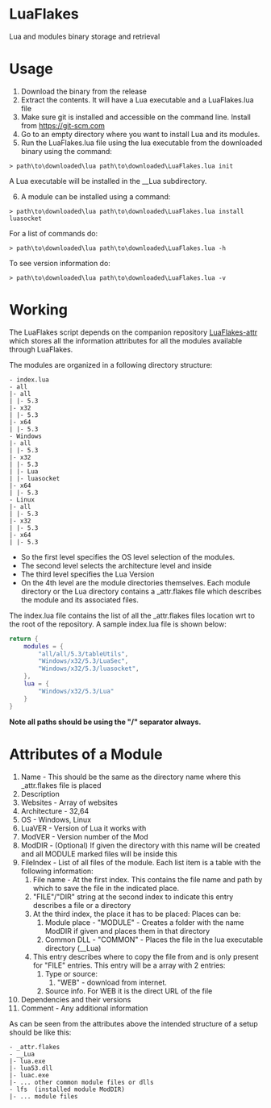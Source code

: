 # LuaFlakes
Lua and modules binary storage and retrieval

# Usage
1. Download the binary from the release
2. Extract the contents. It will have a Lua executable and a LuaFlakes.lua file
3. Make sure git is installed and accessible on the command line. Install from https://git-scm.com
4. Go to an empty directory where you want to install Lua and its modules.
5. Run the LuaFlakes.lua file using the lua executable from the downloaded binary using the command:
```
> path\to\downloaded\lua path\to\downloaded\LuaFlakes.lua init
```

A Lua executable will be installed in the __Lua subdirectory.

6. A module can be installed using a command:
```
> path\to\downloaded\lua path\to\downloaded\LuaFlakes.lua install luasocket
```

For a list of commands do:
```
> path\to\downloaded\lua path\to\downloaded\LuaFlakes.lua -h
```

To see version information do:
```
> path\to\downloaded\lua path\to\downloaded\LuaFlakes.lua -v
```


# Working
The LuaFlakes script depends on the companion repository [LuaFlakes-attr](https://github.com/aryajur/LuaFlakes-attr) which stores all the information attributes for all the modules available through LuaFlakes.

The modules are organized in a following directory structure:
```
- index.lua
- all
|- all
| |- 5.3
|- x32
| |- 5.3
|- x64
| |- 5.3
- Windows
|- all
| |- 5.3
|- x32
| |- 5.3
| |- Lua
| |- luasocket
|- x64
| |- 5.3
- Linux
|- all
| |- 5.3
|- x32
| |- 5.3
|- x64
| |- 5.3
```
- So the first level specifies the OS level selection of the modules.
- The second level selects the architecture level and inside
- The third level specifies the Lua Version
- On the 4th level are the module directories themselves. Each module directory or the Lua directory contains a _attr.flakes file which describes the module and its associated files.

The index.lua file contains the list of all the _attr.flakes files location wrt to the root of the repository. A sample index.lua file is shown below:
```lua
return {
	modules = {
		"all/all/5.3/tableUtils",
		"Windows/x32/5.3/LuaSec",
		"Windows/x32/5.3/luasocket",
	},
	lua = {
		"Windows/x32/5.3/Lua"
	}
}
```
**Note all paths should be using the "/" separator always.**

# Attributes of a Module
1. Name - This should be the same as the directory name where this _attr.flakes file is placed
2. Description
3. Websites - Array of websites
4. Architecture - 32,64
5. OS - Windows, Linux
6. LuaVER - Version of Lua it works with
7. ModVER - Version number of the Mod
8. ModDIR - (Optional) If given the directory with this name will be created and all MODULE marked files will be inside this
8. FileIndex - List of all files of the module. Each list item is a table with the following information:
	1. File name - At the first index. This contains the file name and path by which to save the file in the indicated place.
 	2. "FILE"/"DIR" string at the second index to indicate this entry describes a file or a directory
	3. At the third index, the place it has to be placed:
		Places can be:
		1. Module place - "MODULE" - Creates a folder with the name ModDIR if given and places them in that directory
		2. Common DLL - "COMMON" - Places the file in the lua executable directory (__Lua)
	3. This entry describes where to copy the file from and is only present for "FILE" entries. This entry will be a array with 2 entries:
		1. Type or source:
			1. "WEB" - download from internet.
		2. Source info. For WEB it is the direct URL of the file
9. Dependencies and their versions
10. Comment - Any additional information

As can be seen from the attributes above the intended structure of a setup should be like this:
```
- _attr.flakes
- __Lua
|- lua.exe
|- lua53.dll
|- luac.exe
|- ... other common module files or dlls
- lfs  (installed module ModDIR)
|- ... module files
```
